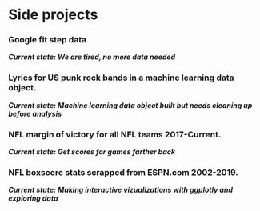 # Side projects

### Google fit step data
***Current state: We are tired, no more data needed***


### Lyrics for US punk rock bands in a machine learning data object.
***Current state: Machine learning data object built but needs cleaning up before analysis***


### NFL margin of victory for all NFL teams 2017-Current.
***Current state: Get scores for games farther back***


### NFL boxscore stats scrapped from ESPN.com 2002-2019.
***Current state: Making interactive vizualizations with ggplotly and exploring data***